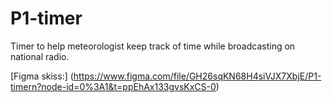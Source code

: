 # P1-timer
Timer to help meteorologist keep track of time while broadcasting on national radio.

[Figma skiss:] (https://www.figma.com/file/GH26sqKN68H4siVJX7XbjE/P1-timern?node-id=0%3A1&t=ppEhAx133gvsKxCS-0)
